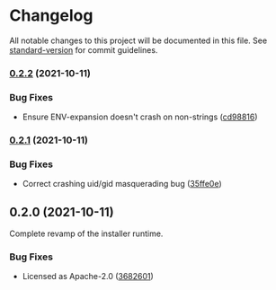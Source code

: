 # Changelog

All notable changes to this project will be documented in this file. See [standard-version](https://github.com/conventional-changelog/standard-version) for commit guidelines.

### [0.2.2](https://github.com/baytechc/waasabi-init/compare/v0.2.1...v0.2.2) (2021-10-11)


### Bug Fixes

* Ensure ENV-expansion doesn't crash on non-strings ([cd98816](https://github.com/baytechc/waasabi-init/commit/cd98816c845c5d2234d55a20da0b6d5d30d669c2))

### [0.2.1](https://github.com/baytechc/waasabi-init/compare/v0.2.0...v0.2.1) (2021-10-11)


### Bug Fixes

* Correct crashing uid/gid masquerading bug ([35ffe0e](https://github.com/baytechc/waasabi-init/commit/35ffe0e66cc927000c23ef561b908f096ff0809d))

## 0.2.0 (2021-10-11)

Complete revamp of the installer runtime.

### Bug Fixes

* Licensed as Apache-2.0 ([3682601](https://github.com/baytechc/waasabi-init/commit/36826018c60443d30d2898902bc99eef6e6b5110))
